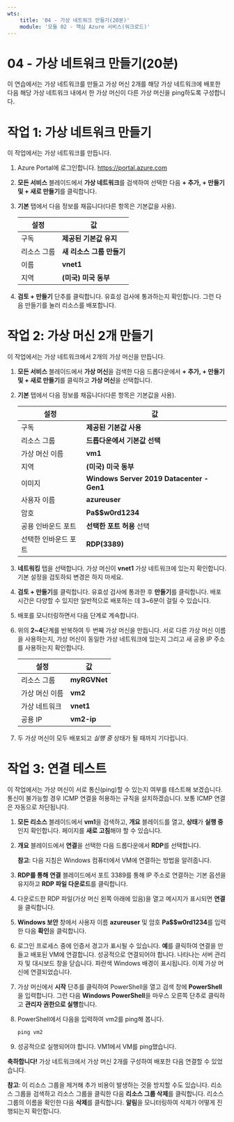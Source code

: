 ```yaml
---
wts:
    title: '04 - 가상 네트워크 만들기(20분)'
    module: '모듈 02 - 핵심 Azure 서비스(워크로드)'
---
```

# 04 - 가상 네트워크 만들기(20분)

이 연습에서는 가상 네트워크를 만들고 가상 머신 2개를 해당 가상 네트워크에 배포한 다음 해당 가상 네트워크 내에서 한 가상 머신이 다른 가상 머신을 ping하도록 구성합니다.

# 작업 1: 가상 네트워크 만들기 

이 작업에서는 가상 네트워크를 만듭니다. 

1. Azure Portal에 로그인합니다. <a href="https://portal.azure.com" target="_blank"><span style="color: #0066cc;" color="#0066cc">https://portal.azure.com</span></a>

2. **모든 서비스** 블레이드에서 **가상 네트워크**를 검색하여 선택한 다음 **+ 추가, + 만들기 및 + 새로 만들기**를 클릭합니다. 

3. **기본** 탭에서 다음 정보를 채웁니다(다른 항목은 기본값을 사용).

    | 설정 | 값 | 
    | --- | --- |
    | 구독 | **제공된 기본값 유지** |
    | 리소스 그룹 | **새 리소스 그룹 만들기** |
    | 이름 | **vnet1** |
    | 지역 | **(미국) 미국 동부** |
    
   
4. **검토 + 만들기** 단추를 클릭합니다. 유효성 검사에 통과하는지 확인합니다. 그런 다음 만들기를 눌러 리소스를 배포합니다.


# 작업 2: 가상 머신 2개 만들기

이 작업에서는 가상 네트워크에서 2개의 가상 머신을 만듭니다. 

1. **모든 서비스** 블레이드에서 **가상 머신**을 검색한 다음 드롭다운에서 **+ 추가, + 만들기 및 + 새로 만들기**를 클릭하고 **가상 머신**을 선택합니다. 

2. **기본** 탭에서 다음 정보를 채웁니다(다른 항목은 기본값을 사용).

   | 설정 | 값 | 
   | --- | --- |
   | 구독 | **제공된 기본값 사용** |
   | 리소스 그룹 |  **드롭다운에서 기본값 선택** |
   | 가상 머신 이름 | **vm1**|
   | 지역 | **(미국) 미국 동부** |
   | 이미지 | **Windows Server 2019 Datacenter - Gen1** |
   | 사용자 이름| **azureuser** |
   | 암호| **Pa$$w0rd1234** |
   | 공용 인바운드 포트| **선택한 포트 허용** 선택  |
   | 선택한 인바운드 포트| **RDP(3389)** |
   

3. **네트워킹** 탭을 선택합니다. 가상 머신이 **vnet1** 가상 네트워크에 있는지 확인합니다. 기본 설정을 검토하되 변경은 하지 마세요. 

4. **검토 + 만들기**를 클릭합니다. 유효성 검사에 통과한 후 **만들기**를 클릭합니다. 배포 시간은 다양할 수 있지만 일반적으로 배포하는 데 3~6분이 걸릴 수 있습니다.

5. 배포를 모니터링하면서 다음 단계로 계속합니다. 

6. 위의 **2~4**단계를 반복하여 두 번째 가상 머신을 만듭니다. 서로 다른 가상 머신 이름을 사용하는지, 가상 머신이 동일한 가상 네트워크에 있는지 그리고 새 공용 IP 주소를 사용하는지 확인합니다.

    | 설정 | 값 |
    | --- | --- |
    | 리소스 그룹 | **myRGVNet** |
    | 가상 머신 이름 |  **vm2** |
    | 가상 네트워크 | **vnet1** |
    | 공용 IP | **vm2-ip** |

7. 두 가상 머신이 모두 배포되고 *실행 중* 상태가 될 때까지 기다립니다.

# 작업 3: 연결 테스트 

이 작업에서는 가상 머신이 서로 통신(ping)할 수 있는지 여부를 테스트해 보겠습니다. 통신이 불가능할 경우 ICMP 연결을 허용하는 규칙을 설치하겠습니다. 보통 ICMP 연결은 자동으로 차단됩니다.

1. **모든 리소스** 블레이드에서 **vm1**을 검색하고, **개요** 블레이드를 열고, **상태**가 **실행 중**인지 확인합니다. 페이지를 **새로 고침**해야 할 수 있습니다.

2. **개요** 블레이드에서 **연결**을 선택한 다음 드롭다운에서 **RDP**를 선택합니다.

    **참고**: 다음 지침은 Windows 컴퓨터에서 VM에 연결하는 방법을 알려줍니다. 

3. **RDP를 통해 연결** 블레이드에서 포트 3389를 통해 IP 주소로 연결하는 기본 옵션을 유지하고 **RDP 파일 다운로드**를 클릭합니다.

4. 다운로드한 RDP 파일(가상 머신 왼쪽 아래에 있음)을 열고 메시지가 표시되면 **연결**을 클릭합니다. 

5. **Windows 보안** 창에서 사용자 이름 **azureuser** 및 암호 **Pa$$w0rd1234**를 입력한 다음 **확인**을 클릭합니다.

6. 로그인 프로세스 중에 인증서 경고가 표시될 수 있습니다. **예**를 클릭하여 연결을 만들고 배포된 VM에 연결합니다. 성공적으로 연결되어야 합니다. 나타나는 서버 관리자 및 대시보드 창을 닫습니다. 파란색 Windows 배경이 표시됩니다. 이제 가상 머신에 연결되었습니다.

7. 가상 머신에서 **시작** 단추를 클릭하여 PowerShell을 열고 검색 창에 **PowerShell**을 입력합니다. 그런 다음 **Windows PowerShell**을 마우스 오른쪽 단추로 클릭하고 **관리자 권한으로 실행**합니다.

8. PowerShell에서 다음을 입력하여 vm2를 ping해 봅니다.

   ```PowerShell
   ping vm2
   ```

 9. 성공적으로 실행되어야 합니다. VM1에서 VM를 ping했습니다.


**축하합니다!** 가상 네트워크에서 가상 머신 2개를 구성하여 배포한 다음 연결할 수 있었습니다.

**참고**: 이 리소스 그룹을 제거해 추가 비용이 발생하는 것을 방지할 수도 있습니다. 리소스 그룹을 검색하고 리소스 그룹을 클릭한 다음 **리소스 그룹 삭제**를 클릭합니다. 리소스 그룹의 이름을 확인한 다음 **삭제**를 클릭합니다. **알림**을 모니터링하여 삭제가 어떻게 진행되는지 확인합니다.
